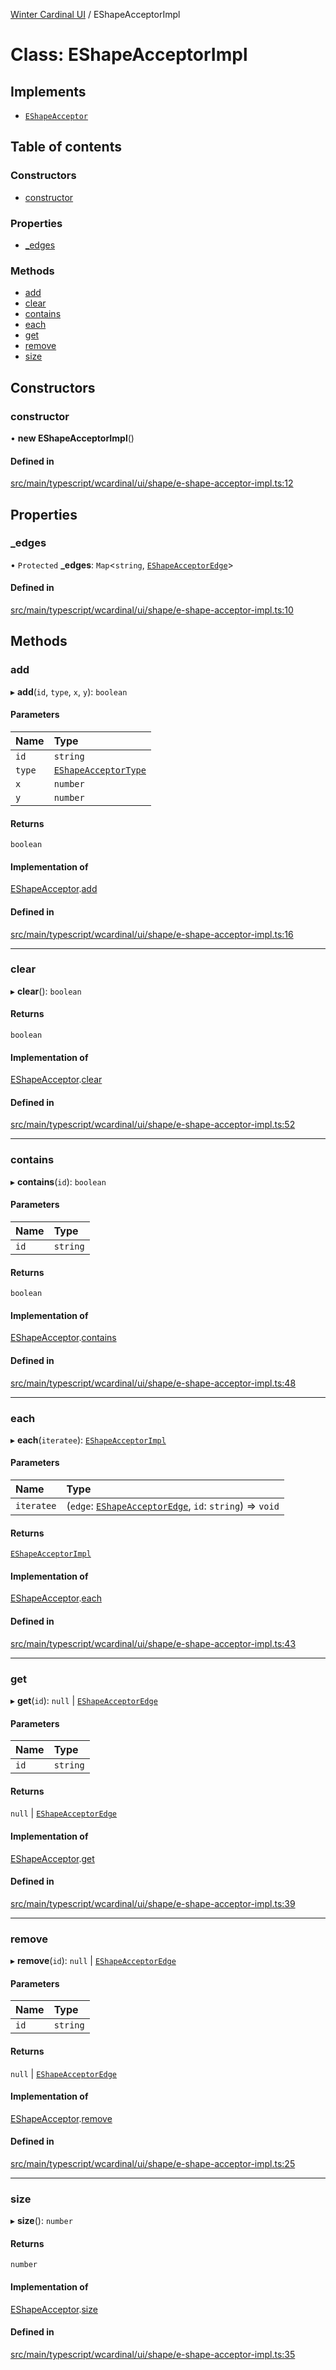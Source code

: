 [Winter Cardinal UI](../README.md) / EShapeAcceptorImpl

# Class: EShapeAcceptorImpl

## Implements

- [`EShapeAcceptor`](../interfaces/EShapeAcceptor.md)

## Table of contents

### Constructors

- [constructor](EShapeAcceptorImpl.md#constructor)

### Properties

- [\_edges](EShapeAcceptorImpl.md#_edges)

### Methods

- [add](EShapeAcceptorImpl.md#add)
- [clear](EShapeAcceptorImpl.md#clear)
- [contains](EShapeAcceptorImpl.md#contains)
- [each](EShapeAcceptorImpl.md#each)
- [get](EShapeAcceptorImpl.md#get)
- [remove](EShapeAcceptorImpl.md#remove)
- [size](EShapeAcceptorImpl.md#size)

## Constructors

### constructor

• **new EShapeAcceptorImpl**()

#### Defined in

[src/main/typescript/wcardinal/ui/shape/e-shape-acceptor-impl.ts:12](https://github.com/winter-cardinal/winter-cardinal-ui/blob/v0.154.0/src/main/typescript/wcardinal/ui/shape/e-shape-acceptor-impl.ts#L12)

## Properties

### \_edges

• `Protected` **\_edges**: `Map`<`string`, [`EShapeAcceptorEdge`](../interfaces/EShapeAcceptorEdge.md)\>

#### Defined in

[src/main/typescript/wcardinal/ui/shape/e-shape-acceptor-impl.ts:10](https://github.com/winter-cardinal/winter-cardinal-ui/blob/v0.154.0/src/main/typescript/wcardinal/ui/shape/e-shape-acceptor-impl.ts#L10)

## Methods

### add

▸ **add**(`id`, `type`, `x`, `y`): `boolean`

#### Parameters

| Name | Type |
| :------ | :------ |
| `id` | `string` |
| `type` | [`EShapeAcceptorType`](../README.md#eshapeacceptortype) |
| `x` | `number` |
| `y` | `number` |

#### Returns

`boolean`

#### Implementation of

[EShapeAcceptor](../interfaces/EShapeAcceptor.md).[add](../interfaces/EShapeAcceptor.md#add)

#### Defined in

[src/main/typescript/wcardinal/ui/shape/e-shape-acceptor-impl.ts:16](https://github.com/winter-cardinal/winter-cardinal-ui/blob/v0.154.0/src/main/typescript/wcardinal/ui/shape/e-shape-acceptor-impl.ts#L16)

___

### clear

▸ **clear**(): `boolean`

#### Returns

`boolean`

#### Implementation of

[EShapeAcceptor](../interfaces/EShapeAcceptor.md).[clear](../interfaces/EShapeAcceptor.md#clear)

#### Defined in

[src/main/typescript/wcardinal/ui/shape/e-shape-acceptor-impl.ts:52](https://github.com/winter-cardinal/winter-cardinal-ui/blob/v0.154.0/src/main/typescript/wcardinal/ui/shape/e-shape-acceptor-impl.ts#L52)

___

### contains

▸ **contains**(`id`): `boolean`

#### Parameters

| Name | Type |
| :------ | :------ |
| `id` | `string` |

#### Returns

`boolean`

#### Implementation of

[EShapeAcceptor](../interfaces/EShapeAcceptor.md).[contains](../interfaces/EShapeAcceptor.md#contains)

#### Defined in

[src/main/typescript/wcardinal/ui/shape/e-shape-acceptor-impl.ts:48](https://github.com/winter-cardinal/winter-cardinal-ui/blob/v0.154.0/src/main/typescript/wcardinal/ui/shape/e-shape-acceptor-impl.ts#L48)

___

### each

▸ **each**(`iteratee`): [`EShapeAcceptorImpl`](EShapeAcceptorImpl.md)

#### Parameters

| Name | Type |
| :------ | :------ |
| `iteratee` | (`edge`: [`EShapeAcceptorEdge`](../interfaces/EShapeAcceptorEdge.md), `id`: `string`) => `void` |

#### Returns

[`EShapeAcceptorImpl`](EShapeAcceptorImpl.md)

#### Implementation of

[EShapeAcceptor](../interfaces/EShapeAcceptor.md).[each](../interfaces/EShapeAcceptor.md#each)

#### Defined in

[src/main/typescript/wcardinal/ui/shape/e-shape-acceptor-impl.ts:43](https://github.com/winter-cardinal/winter-cardinal-ui/blob/v0.154.0/src/main/typescript/wcardinal/ui/shape/e-shape-acceptor-impl.ts#L43)

___

### get

▸ **get**(`id`): ``null`` \| [`EShapeAcceptorEdge`](../interfaces/EShapeAcceptorEdge.md)

#### Parameters

| Name | Type |
| :------ | :------ |
| `id` | `string` |

#### Returns

``null`` \| [`EShapeAcceptorEdge`](../interfaces/EShapeAcceptorEdge.md)

#### Implementation of

[EShapeAcceptor](../interfaces/EShapeAcceptor.md).[get](../interfaces/EShapeAcceptor.md#get)

#### Defined in

[src/main/typescript/wcardinal/ui/shape/e-shape-acceptor-impl.ts:39](https://github.com/winter-cardinal/winter-cardinal-ui/blob/v0.154.0/src/main/typescript/wcardinal/ui/shape/e-shape-acceptor-impl.ts#L39)

___

### remove

▸ **remove**(`id`): ``null`` \| [`EShapeAcceptorEdge`](../interfaces/EShapeAcceptorEdge.md)

#### Parameters

| Name | Type |
| :------ | :------ |
| `id` | `string` |

#### Returns

``null`` \| [`EShapeAcceptorEdge`](../interfaces/EShapeAcceptorEdge.md)

#### Implementation of

[EShapeAcceptor](../interfaces/EShapeAcceptor.md).[remove](../interfaces/EShapeAcceptor.md#remove)

#### Defined in

[src/main/typescript/wcardinal/ui/shape/e-shape-acceptor-impl.ts:25](https://github.com/winter-cardinal/winter-cardinal-ui/blob/v0.154.0/src/main/typescript/wcardinal/ui/shape/e-shape-acceptor-impl.ts#L25)

___

### size

▸ **size**(): `number`

#### Returns

`number`

#### Implementation of

[EShapeAcceptor](../interfaces/EShapeAcceptor.md).[size](../interfaces/EShapeAcceptor.md#size)

#### Defined in

[src/main/typescript/wcardinal/ui/shape/e-shape-acceptor-impl.ts:35](https://github.com/winter-cardinal/winter-cardinal-ui/blob/v0.154.0/src/main/typescript/wcardinal/ui/shape/e-shape-acceptor-impl.ts#L35)

